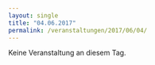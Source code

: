 ```yaml
---
layout: single
title: "04.06.2017"
permalink: /veranstaltungen/2017/06/04/
---
```


Keine Veranstaltung an diesem Tag.
